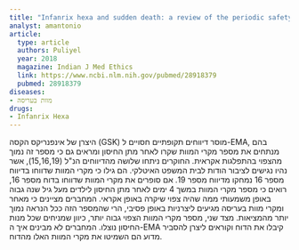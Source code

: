 ```yaml
---
title: "Infanrix hexa and sudden death: a review of the periodic safety update reports submitted to the European Medicines Agency"
analyst: amantonio
article:
  type: article
  authors: Puliyel
  year: 2018
  magazine: Indian J Med Ethics
  link: https://www.ncbi.nlm.nih.gov/pubmed/28918379
  pubmed: 28918379
diseases:
- מוות בעריסה
drugs:
- Infanrix Hexa
---
```


היצרן של אינפנריקס הקסה (GSK) מוסר דיווחים תקופתיים חסויים ל-EMA, בהם מנתחים את מספר מקרי המוות שקרו לאחר מתן החיסון ומראים גם כי מספר זה נמוך מהצפוי בהתפלגות אקראית.
החוקרים ניתחו שלושה מהדיווחים הנ"ל (15,16,19), אשר נהיו נגישים לציבור הודות לבית המשפט האיטלקי. הם גילו כי מקרי המוות שדווחו בדיווח מספר 16 נמחקו מדיווח מספר 19. אם סופרים את מקרי המוות שדווחו בדוח מספר 16, רואים כי מספר מקרי המוות במשך 4 ימים לאחר מתן החיסון לילדים מעל גיל שנה גבוה באופן משמעותי ממה שהיה צפוי שיקרה באופן אקראי.
המחברים מציינים כי מאחר ומקרי מוות בעריסה מגיעים ליצרניות באופן פסיבי, הרי שהמספר הזה ככל הנראה נמוך יותר מהמציאות. מצד שני, מספר מקרי המוות הצפוי גבוה יותר, כיוון שמניחים שכל מנות החיסון נוצלו. המחברים לא מבינים איך ה-EMA קיבלו את הדוח וקוראים ליצרן להסביר מדוע הם השמיטו את מקרי המוות האלו מהדוח.
